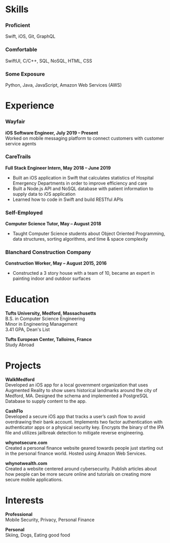 # Skills

### Proficient
Swift, iOS, Git, GraphQL

### Comfortable
SwiftUI, C/C++, SQL, NoSQL, HTML, CSS

### Some Exposure
Python, Java, JavaScript, Amazon Web Services (AWS)

# Experience

### Wayfair
**iOS Software Engineer, July 2019 – Present**  
Worked on mobile messaging platform to connect customers with customer service agents

### CareTrails
**Full Stack Engineer Intern, May 2018 – June 2019**  
- Built an iOS application in Swift that calculates statistics of Hospital Emergency Departments in order to improve efficiency and care  
- Built a Node.js API and NoSQL database with patient information to supply data to iOS application  
- Learned how to code in Swift and build RESTful APIs

### Self-Employed
**Computer Science Tutor, May – August 2018**  
- Taught Computer Science students about Object Oriented Programming, data structures, sorting algorithms, and time & space complexity

### Blanchard Construction Company
**Construction Worker, May – August 2015, 2016**  
- Constructed a 3 story house with a team of 10, became an expert in painting indoor and outdoor surfaces

# Education

**Tufts University, Medford, Massachusetts**  
B.S. in Computer Science Engineering  
Minor in Engineering Management  
3.41 GPA, Dean's List

**Tufts European Center, Talloires, France**  
Study Abroad


# Projects

**WalkMedford**  
Developed an iOS app for a local government organization that uses Augmented Reality to show users historical landmarks around the city of Medford, MA. Designed the schema and implemented a PostgreSQL Database to supply content to the app.

**CashFlo**  
Developed a secure iOS app that tracks a user’s cash flow to avoid overdrawing their bank account. Implements two factor authentication with authenticator apps or a physical security key. Encrypts the binary of the IPA file and utilizes jailbreak detection to mitigate reverse engineering.

**whynotsecure.com**  
Created a personal finance website geared towards people just starting out in the personal finance world. Hosted using Amazon Web Services.

**whynotwealth.com**  
Created a website centered around cybersecurity. Publish articles about how people can be more secure online and tutorials on creating more secure mobile applications.

# Interests

**Professional**  
Mobile Security, Privacy, Personal Finance

**Personal**   
Skiing, Dogs, Eating good food
